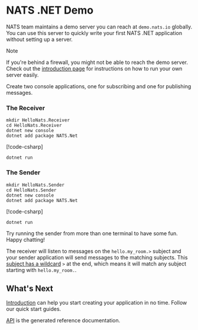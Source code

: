 # NATS .NET Demo

NATS team maintains a demo server you can reach at `demo.nats.io` globally.
You can use this server to quickly write your first NATS .NET application without setting up a server.

> [!NOTE]
> If you're behind a firewall, you might not be able to reach the demo server.
> Check out the [introduction page](intro.md) for instructions on how to run your own server easily.

Create two console applications, one for subscribing and one for publishing messages.

### The Receiver

```shell
mkdir HelloNats.Receiver
cd HelloNats.Receiver
dotnet new console
dotnet add package NATS.Net
```

[!code-csharp[](../../../tests/NATS.Net.DocsExamples/IndexPageSub.cs#demo)]

```shell
dotnet run
```

### The Sender

```shell
mkdir HelloNats.Sender
cd HelloNats.Sender
dotnet new console
dotnet add package NATS.Net
```

[!code-csharp[](../../../tests/NATS.Net.DocsExamples/IndexPagePub.cs#demo)]

```shell
dotnet run
```

Try running the sender from more than one terminal to have some fun. Happy chatting!

The receiver will listen to messages on the `hello.my_room.>` subject and your sender application
will send messages to the matching subjects.
This [subject has a wildcard](https://docs.nats.io/nats-concepts/subjects) `>` at the end, which means it will match
any subject starting with `hello.my_room.`.

## What's Next

[Introduction](intro.md) can help you start creating your application in no time. Follow our quick start guides.

[API](../api/index.md) is the generated reference documentation.
